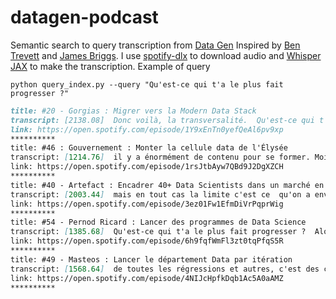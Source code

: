 # datagen-podcast
Semantic search to query transcription from [Data Gen](https://open.spotify.com/show/27XP61URSuKu9oeWR793D6)
Inspired by [Ben Trevett](https://github.com/bentrevett/lexisearch) and [James Briggs](https://www.youtube.com/watch?v=vpU_6x3jowg).
I use [spotify-dlx](https://pypi.org/project/spotify-dlx/) to download audio and [Whisper JAX](https://github.com/sanchit-gandhi/whisper-jax) to make the transcription.
Example of query

`python query_index.py --query "Qu'est-ce qui t'a le plus fait progresser ?"`

```markdown
title: #20 - Gorgias : Migrer vers la Modern Data Stack
transcript: [2138.08]  Donc voilà, la transversalité.  Qu'est-ce qui t'a le plus fait progresser ?  C'est un peu cliché, mais c'est vraiment de mettre les mains dedans, de faire.  Moi, j'ai toujours appris comme ça déjà pendant les études, etc.  Faire une forme de freelance à côté.  Vraiment en faisant, c'est là où tu comprends vraiment les choses.
link: https://open.spotify.com/episode/1Y9xEnTn0yefQeAl6pv9xp
**********
title: #46 : Gouvernement : Monter la cellule data de l'Élysée
transcript: [1214.76]  il y a énormément de contenu pour se former. Moi je trouve ça chouette, ça permet maintenant à  n'importe qui qui est motivé, qui a envie de se former, qui a envie d'avoir de l'impact je pense,  de le faire. Tu peux le faire en sortant d'une école, tu peux aussi le faire de ton côté  en te formant sur YouTube ou sur Internet et moi je trouve ça chouette.  Qu'est-ce qui t'a le plus fait progresser ?  Qu'est-ce qui m'a fait le plus progresser ? Je pense que c'est les gens avec qui j'ai
link: https://open.spotify.com/episode/1rsJtbAyw7QBd9J2DgXZCH
**********
title: #40 - Artefact : Encadrer 40+ Data Scientists dans un marché en forte évolution
transcript: [2003.44]  mais en tout cas la limite c'est ce  qu'on a envie d'en faire. Qu'est-ce qui t'a le plus fait progresser ? C'est les interactions avec  les autres. Aujourd'hui par exemple, je suis IP Data Science et je pense que j'apprends plus des  gens que j'encadre que moi je leur apprends de choses. Ça veut dire qu'au final, je pense que  c'est l'achievement en fait de se dire à un moment donné, t'apprends plus des gens que t'encadres  parce que ce monde
link: https://open.spotify.com/episode/3ez01Fw1EfmDiVrPqprWig
**********
title: #54 - Pernod Ricard : Lancer des programmes de Data Science
transcript: [1385.68]  Qu'est-ce qui t'a le plus fait progresser ?  Alors, quelqu'un à qui on a parlé dans un de tes podcasts, mais la rencontre avec les  autres.  Ce qui est génial c'est que du coup j'ai plein de métiers différents qui travaillent  dans notre équipe, j'ai des gens vraiment avec des horizons différents et j'apprends  à chaque fois deux, donc c'est vraiment super.
link: https://open.spotify.com/episode/6h9fqfWmFl3zt0tqPfqS5R
**********
title: #49 - Masteos : Lancer le département Data par itération
transcript: [1568.64]  de toutes les régressions et autres, c'est des choses que j'ai vraiment découvert sur le tas  et rapidement. Et sinon peut-être plus globalement, qu'est-ce qui t'a le plus fait progresser aussi en  tant que professionnel ? Ce n'est pas forcément que Pure Data, mais... Je pense que ce qui te  fait progresser aujourd'hui, c'est la curiosité.  En fait, il faut vraiment être curieux de tout,  aller voir un peu partout,
link: https://open.spotify.com/episode/4NIJcHpfkDqb1Ac5A0aAMZ
**********
```